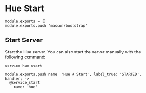 
# Hue Start

    module.exports = []
    module.exports.push 'masson/bootstrap'

## Start Server

Start the Hue server. You can also start the server manually with the following
command:

```
service hue start
```

    module.exports.push name: 'Hue # Start', label_true: 'STARTED', handler: ->
      @service_start
        name: 'hue'
